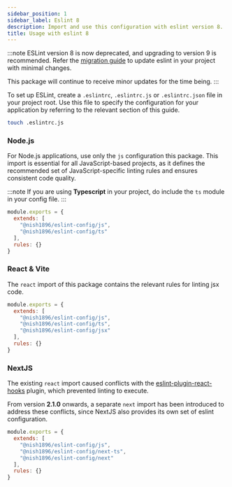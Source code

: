 ```yaml
---
sidebar_position: 1
sidebar_label: Eslint 8
description: Import and use this configuration with eslint version 8.
title: Usage with eslint 8
---
```


:::note
ESLint version 8 is now deprecated, and upgrading to version 9 is recommended. Refer the [migration guide](../migration/eslint-8_to_9.md) to update eslint in your project with minimal changes.

This package will continue to receive minor updates for the time being.
:::

To set up ESLint, create a `.eslintrc`, `.eslintrc.js` or `.eslintrc.json` file in your project root. Use this file to specify the configuration for your application by referring to the relevant section of this guide.

```bash
touch .eslintrc.js
```

### Node.js

For Node.js applications, use only the `js` configuration this package. This import is essential for all JavaScript-based projects, as it defines the recommended set of JavaScript-specific linting rules and ensures consistent code quality.

:::note
If you are using **Typescript** in your project, do include the `ts` module in your config file.
:::

```js title=".eslintrc.js"
module.exports = {
  extends: [
    "@nish1896/eslint-config/js",
    "@nish1896/eslint-config/ts"
  ],
  rules: {}
}
```

### React & Vite

The `react` import of this package contains the relevant rules for linting jsx code.

```js title=".eslintrc.js"
module.exports = {
  extends: [
    "@nish1896/eslint-config/js",
    "@nish1896/eslint-config/ts",
    "@nish1896/eslint-config/jsx"
  ],
  rules: {}
}
```

### NextJS

The existing `react` import caused conflicts with the [eslint-plugin-react-hooks](https://www.npmjs.com/package/eslint-plugin-react-hooks) plugin, which prevented linting to execute.

From version **2.1.0** onwards, a separate `next` import has been introduced to address these conflicts, since NextJS also provides its own set of eslint configuration.

```js title=".eslintrc.js"
module.exports = {
  extends: [
    "@nish1896/eslint-config/js",
    "@nish1896/eslint-config/next-ts",
    "@nish1896/eslint-config/next"
  ],
  rules: {}
}
```
